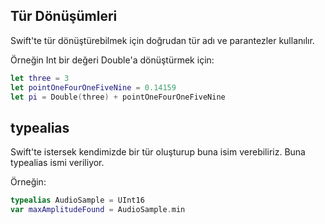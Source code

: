 ## Tür Dönüşümleri

Swift'te tür dönüştürebilmek için doğrudan tür adı ve parantezler kullanılır.

Örneğin Int bir değeri Double'a dönüştürmek için:

```swift
let three = 3
let pointOneFourOneFiveNine = 0.14159
let pi = Double(three) + pointOneFourOneFiveNine
```

## typealias

Swift'te istersek kendimizde bir tür oluşturup buna isim verebiliriz. Buna typealias ismi veriliyor.

Örneğin:

```swift
typealias AudioSample = UInt16
var maxAmplitudeFound = AudioSample.min
```

